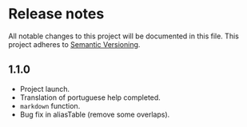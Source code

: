 # Release notes
All notable changes to this project will be documented in this file.
This project adheres to [Semantic Versioning](http://semver.org/).

## 1.1.0
- Project launch.
- Translation of portuguese help completed.
- `markdown` function.
- Bug fix in aliasTable (remove some overlaps).
